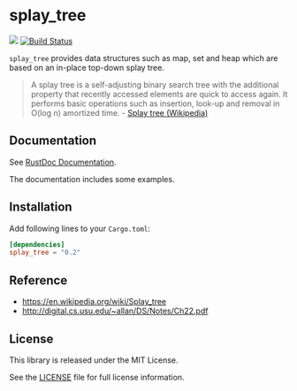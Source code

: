 splay_tree
==========

[![](http://meritbadge.herokuapp.com/splay_tree)](https://crates.io/crates/splay_tree)
[![Build Status](https://travis-ci.org/sile/splay_tree.svg?branch=master)](https://travis-ci.org/sile/splay_tree)

`splay_tree` provides data structures such as map, set and heap which are based on an in-place top-down splay tree.

> A splay tree is a self-adjusting binary search tree with
> the additional property that recently accessed elements are quick to access again.
> It performs basic operations such as insertion, look-up and removal in O(log n) amortized time. - [Splay tree (Wikipedia)](https://en.wikipedia.org/wiki/Splay_tree)

Documentation
-------------

See [RustDoc Documentation](https://docs.rs/splay_tree/).

The documentation includes some examples.


Installation
------------

Add following lines to your `Cargo.toml`:

```toml
[dependencies]
splay_tree = "0.2"
```


Reference
---------

- https://en.wikipedia.org/wiki/Splay_tree
- http://digital.cs.usu.edu/~allan/DS/Notes/Ch22.pdf


License
-------

This library is released under the MIT License.

See the [LICENSE](LICENSE) file for full license information.
